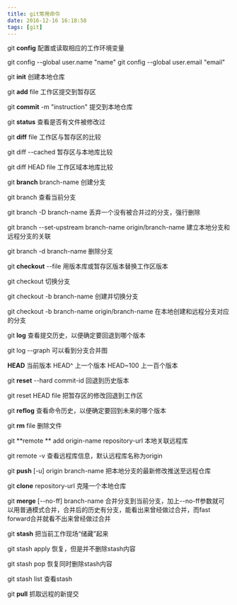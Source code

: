 ```yaml
---
title: git常用命令
date: 2016-12-16 16:18:58
tags: [git]
---
```


git **config** 配置或读取相应的工作环境变量

git config --global user.name "name"
git config --global user.email "email"

git **init** 创建本地仓库

git **add** file 工作区提交到暂存区

git **commit** -m "instruction" 提交到本地仓库

git **status**  查看是否有文件被修改过

git **diff**  file 工作区与暂存区的比较

git diff --cached 暂存区与本地库比较

git diff HEAD file 工作区域本地库比较

<!--more-->

git **branch** branch-name 创建分支

git branch 查看当前分支

git branch -D branch-name 丢弃一个没有被合并过的分支，强行删除 

git branch --set-upstream branch-name origin/branch-name 建立本地分支和远程分支的关联

git branch -d branch-name 删除分支

git **checkout** --file 用版本库或暂存区版本替换工作区版本

git checkout 切换分支

git checkout -b branch-name 创建并切换分支

git checkout -b branch-name origin/branch-name 在本地创建和远程分支对应的分支

git **log** 查看提交历史，以便确定要回退到哪个版本

git log --graph 可以看到分支合并图

**HEAD** 当前版本 HEAD^ 上一个版本 HEAD~100  上一百个版本

git **reset** --hard commit-id 回退到历史版本

git reset HEAD file 把暂存区的修改回退到工作区

git **reflog** 查看命令历史，以便确定要回到未来的哪个版本

git **rm** file 删除文件

git **remote ** add origin-name repository-url 本地关联远程库

git remote -v 查看远程库信息，默认远程库名称为origin

git **push** [-u] origin branch-name 把本地分支的最新修改推送至远程仓库

git **clone** repository-url 克隆一个本地仓库

git **merge** [--no-ff]  branch-name 合并分支到当前分支，加上--no-ff参数就可以用普通模式合并，合并后的历史有分支，能看出来曾经做过合并，而fast forward合并就看不出来曾经做过合并

git **stash** 把当前工作现场“储藏”起来

git stash apply 恢复，但是并不删除stash内容

git stash pop 恢复同时删除stash内容

git stash list 查看stash

git **pull** 抓取远程的新提交 